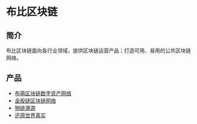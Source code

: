 # 布比区块链
## 简介
布比区块链面向各行业领域，提供区块链运营产品；打造可用、易用的公共区块链网络。

## 产品
- [布萌区块链数字资产网络](https://www.bumeng.cn/index.html)
- [金股链区块链网络](https://www.shareslink.com)
- [物链溯源](http://www.tracemall.com)
- [还原世界真实](http://www.digichain.cn)


